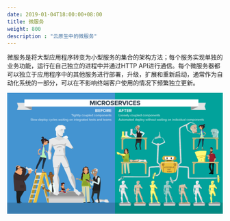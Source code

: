 ```yaml
---
date: 2019-01-04T18:00:00+08:00
title: 微服务
weight: 800
description : "云原生中的微服务"
---
```




微服务是将大型应用程序转变为小型服务的集合的架构方法；每个服务实现单独的业务功能，运行在自己独立的进程中并通过HTTP API进行通信。每个微服务器都可以独立于应用程序中的其他服务进行部署，升级，扩展和重新启动，通常作为自动化系统的一部分，可以在不影响终端客户使用的情况下频繁独立更新。

![](images/infographic-microservices.png)